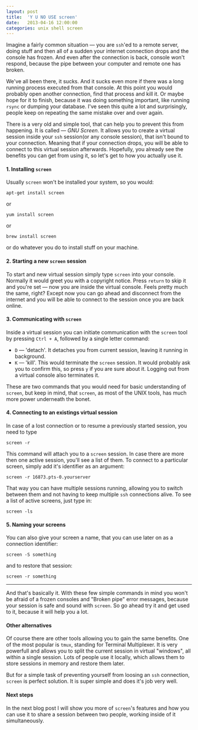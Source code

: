 ```yaml
---
layout: post
title:  'Y U NO USE screen'
date:   2013-04-16 12:00:00
categories: unix shell screen
---
```


Imagine a fairly common situation — you are `ssh`'ed to a remote server, doing stuff and then all of a sudden your internet connection drops and the console has frozen. And even after the connection is back, console won't respond, because the pipe between your computer and remote one has broken.

We've all been there, it sucks. And it sucks even more if there was a long running process executed from that console. At this point you would probably open another connection, find that process and kill it. Or maybe hope for it to finish, because it was doing something important, like running `rsync` or dumping your database. I've seen this quite a lot and surprisingly, people keep on repeating the same mistake over and over again.

There is a very old and simple tool, that can help you to prevent this from happening. It is called — *GNU Screen*. It allows you to create a virtual session inside your `ssh` session(or any console session), that isn't bound to your connection. Meaning that if your connection drops, you will be able to connect to this virtual session afterwards. Hopefully, you already see the benefits you can get from using it, so let's get to how you actually use it.


#### 1. Installing `screen`

Usually `screen` won't be installed your system, so you would:

    apt-get install screen

or

    yum install screen

or

    brew install screen

or do whatever you do to install stuff on your machine.


#### 2. Starting a new `screen` session

To start and new virtual session simply type `screen` into your console. Normally it would greet you with a copyright notice. Press `return` to skip it and you're set — now you are inside the virtual console. Feels pretty much the same, right? Except now you can go ahead and disconnect from the internet and you will be able to connect to the session once you are back online.


#### 3. Communicating with `screen`

Inside a virtual session you can initiate communication with the `screen` tool by pressing `Ctrl + A`, followed by a single letter command:

- `D` — 'detach'. It detaches you from current session, leaving it running in background.
- `K` — 'kill'. This would terminate the `screen` session. It would probably ask you to confirm this, so press `y` if you are sure about it. Logging out from a virtual console also terminates it.

These are two commands that you would need for basic understanding of `screen`, but keep in mind, that `screen`, as most of the UNIX tools, has much more power underneath the bonet.


#### 4. Connecting to an existings virtual session

In case of a lost connection or to resume a previously started session, you need to type

    screen -r

This command will attach you to a `screen` session. In case there are more then one active session, you'll see a list of them. To connect to a particular screen, simply add it's identifier as an argument:

    screen -r 16873.pts-0.yourserver

That way you can have multiple sessions running, allowing you to switch between them and not having to keep multiple `ssh` connections alive. To see a list of active screens, just type in:

    screen -ls

#### 5. Naming your screens

You can also give your screen a name, that you can use later on as a connection identifier:

    screen -S something

and to restore that session:

    screen -r something

------------------

And that's basically it. With these few simple commands in mind you won't be afraid of a frozen consoles and "Broken pipe" error messages, because your
session is safe and sound with `screen`. So go ahead try it and get used to it, because it will help you a lot.


#### Other alternatives

Of course there are other tools allowing you to gain the same benefits. One of the most popular is `tmux`, standing for Terminal Multiplexer. It is very powerfull and allows you to split the current session in virtual "windows", all within a single session. Lots of people use it locally, which allows them to store sessions in memory and restore them later.

But for a simple task of preventing yourself from loosing an `ssh` connection, `screen` is perfect solution. It is super simple and does it's job very well.


#### Next steps

In the next blog post I will show you more of `screen`'s features and how you can use it to share a session between two people, working inside of it simultaneously.
